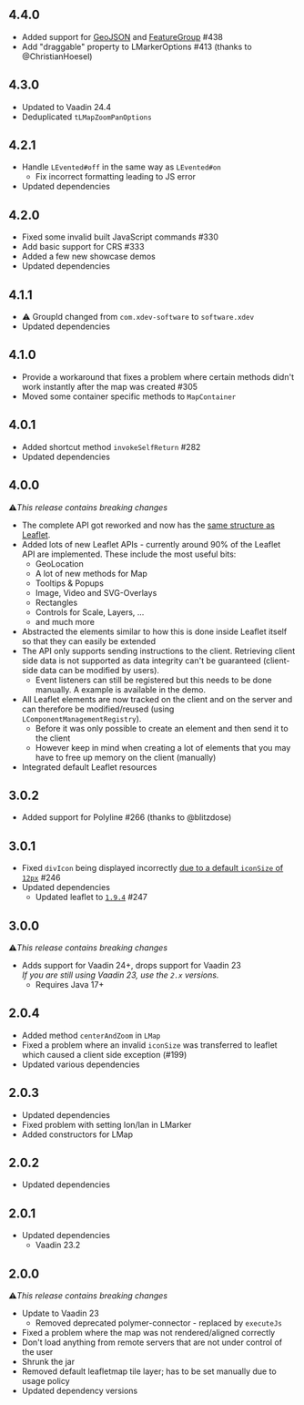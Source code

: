 ## 4.4.0
* Added support for [GeoJSON](https://leafletjs.com/reference.html#geojson) and [FeatureGroup](https://leafletjs.com/reference.html#featuregroup) #438
* Add "draggable" property to LMarkerOptions #413 (thanks to @ChristianHoesel)

## 4.3.0
* Updated to Vaadin 24.4
* Deduplicated ``tLMapZoomPanOptions``

## 4.2.1
* Handle ``LEvented#off`` in the same way as ``LEvented#on``
  * Fix incorrect formatting leading to JS error
* Updated dependencies

## 4.2.0
* Fixed some invalid built JavaScript commands #330
* Add basic support for CRS #333
* Added a few new showcase demos
* Updated dependencies

## 4.1.1
* ⚠️ GroupId changed from ``com.xdev-software`` to ``software.xdev``
* Updated dependencies

## 4.1.0
* Provide a workaround that fixes a problem where certain methods didn't work instantly after the map was created #305
* Moved some container specific methods to ``MapContainer``

## 4.0.1
* Added shortcut method ``invokeSelfReturn`` #282
* Updated dependencies

## 4.0.0
⚠️<i>This release contains breaking changes</i>

* The complete API got reworked and now has the [same structure as Leaflet](https://leafletjs.com/reference.html).
* Added lots of new Leaflet APIs - currently around 90% of the Leaflet API are implemented. These include the most useful bits:
  * GeoLocation
  * A lot of new methods for Map
  * Tooltips & Popups
  * Image, Video and SVG-Overlays
  * Rectangles
  * Controls for Scale, Layers, ...
  * and much more
* Abstracted the elements similar to how this is done inside Leaflet itself so that they can easily be extended
* The API only supports sending instructions to the client. Retrieving client side data is not supported as data integrity can't be guaranteed (client-side data can be modified by users).
  * Event listeners can still be registered but this needs to be done manually. A example is available in the demo.
* All Leaflet elements are now tracked on the client and on the server and can therefore be modified/reused (using ``LComponentManagementRegistry``).
  * Before it was only possible to create an element and then send it to the client
  * However keep in mind when creating a lot of elements that you may have to free up memory on the client (manually)
* Integrated default Leaflet resources

## 3.0.2
* Added support for Polyline #266 (thanks to @blitzdose)

## 3.0.1
* Fixed ``divIcon`` being displayed incorrectly [due to a default ``iconSize`` of ``12px``](https://github.com/Leaflet/Leaflet/issues/4238) #246
* Updated dependencies
  * Updated leaflet to [``1.9.4``](https://github.com/Leaflet/Leaflet/blob/b6b56f6e707142c177fad2f67827a5007e56736a/CHANGELOG.md#194-2023-05-18) #247

## 3.0.0
⚠️<i>This release contains breaking changes</i>

* Adds support for Vaadin 24+, drops support for Vaadin 23<br/>
  <i>If you are still using Vaadin 23, use the ``2.x`` versions.</i>
  * Requires Java 17+

## 2.0.4
* Added method ``centerAndZoom`` in ``LMap``
* Fixed a problem where an invalid ``iconSize`` was transferred to leaflet which caused a client side exception (#199)
* Updated various dependencies

## 2.0.3
* Updated dependencies
* Fixed problem with setting lon/lan in LMarker
* Added constructors for LMap

## 2.0.2
* Updated dependencies

## 2.0.1
* Updated dependencies
  * Vaadin 23.2

## 2.0.0
⚠️<i>This release contains breaking changes</i>

* Update to Vaadin 23
  * Removed deprecated polymer-connector - replaced by ``executeJs``
* Fixed a problem where the map was not rendered/aligned correctly
* Don't load anything from remote servers that are not under control of the user
* Shrunk the jar
* Removed default leafletmap tile layer; has to be set manually due to usage policy
* Updated dependency versions
